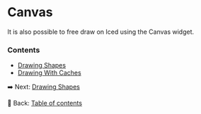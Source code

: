 # Canvas

It is also possible to free draw on Iced using the Canvas widget.

### Contents
  - [Drawing Shapes](./drawing_shapes.md)
  - [Drawing With Caches](./drawing_with_caches.md)

:arrow_right: Next: [Drawing Shapes](./drawing_shapes.md)

:blue_book: Back: [Table of contents](./../README.md)
